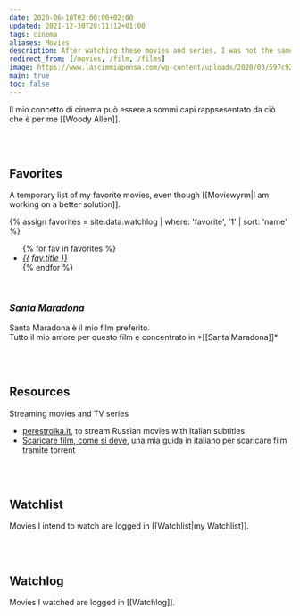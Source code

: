 ```yaml
---
date: 2020-06-10T02:00:00+02:00
updated: 2021-12-30T20:11:12+01:00
tags: cinema
aliases: Movies
description: After watching these movies and series, I was not the same anymore.
redirect_from: [/movies, /film, /films]
image: https://www.lascimmiapensa.com/wp-content/uploads/2020/03/597c9296ed82967974a455aef591ecfc.jpg
main: true
toc: false
---
```

<p lang='it'>Il mio concetto di cinema può essere a sommi capi rappsesentato da ciò che è per me [[Woody Allen]].</p>

<br>
<br>

## Favorites

A temporary list of my favorite movies, even though [[Moviewyrm|I am working on a better solution]].

{% assign favorites = site.data.watchlog | where: 'favorite', '1' | sort: 'name' %}

<ul class='two'>{% for fav in favorites %}<li><cite><a href='https://imdb.com/title/{{ fav.imdb }}' target='_blank' title='“{{ fav.title }}„ on IMDb'>{{ fav.title }}</a></cite></li>{% endfor %}</ul>

<br>

### <cite lang='it'>Santa Maradona</cite>

<p lang='it'>Santa Maradona è il mio film preferito.<br>
Tutto il mio amore per questo film è concentrato in *[[Santa Maradona]]*</p>

<br>
<br>

## Resources

Streaming movies and TV series

- [perestroika.it](https://perestroika.it 'Perestroika'), to stream Russian movies with Italian subtitles
- [Scaricare film, come si deve](/scaricare-film 'Scaricare film, come si deve'), una mia guida in italiano per scaricare film tramite torrent

<br>
<br>

## Watchlist

Movies I intend to watch are logged in [[Watchlist|my Watchlist]].

<br>
<br>

## Watchlog

Movies I watched are logged in [[Watchlog]].
